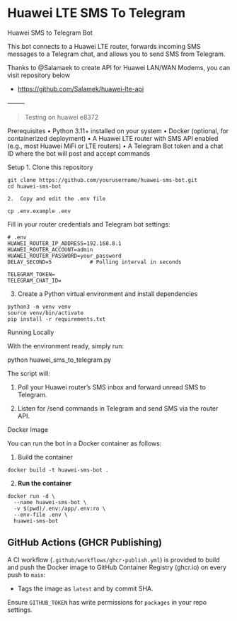 # Huawei LTE SMS To Telegram

Huawei SMS to Telegram Bot

This bot connects to a Huawei LTE router, forwards incoming SMS messages to a Telegram chat, and allows you to send SMS from Telegram.

Thanks to @Salamaek to create API for Huawei LAN/WAN Modems, you can visit repository below

- https://github.com/Salamek/huawei-lte-api

⸻

> Testing on huawei e8372

Prerequisites
	•	Python 3.11+ installed on your system
	•	Docker (optional, for containerized deployment)
	•	A Huawei LTE router with SMS API enabled (e.g., most Huawei MiFi or LTE routers)
	•	A Telegram Bot token and a chat ID where the bot will post and accept commands

Setup
	1.	Clone this repository

```
git clone https://github.com/yourusername/huawei-sms-bot.git
cd huawei-sms-bot
```

	2.	Copy and edit the .env file

```
cp .env.example .env
```

Fill in your router credentials and Telegram bot settings:

```
# .env
HUAWEI_ROUTER_IP_ADDRESS=192.168.8.1
HUAWEI_ROUTER_ACCOUNT=admin
HUAWEI_ROUTER_PASSWORD=your_password
DELAY_SECOND=5            # Polling interval in seconds

TELEGRAM_TOKEN=
TELEGRAM_CHAT_ID=
```

3.	Create a Python virtual environment and install dependencies

```
python3 -m venv venv
source venv/bin/activate
pip install -r requirements.txt
```

Running Locally

With the environment ready, simply run:

python huawei_sms_to_telegram.py

The script will:

1.	Poll your Huawei router’s SMS inbox and forward unread SMS to Telegram.

2.	Listen for /send <number> <message> commands in Telegram and send SMS via the router API.

Docker Image

You can run the bot in a Docker container as follows:

1.	Build the container

```
docker build -t huawei-sms-bot .
```

2. **Run the container**

```
docker run -d \
  --name huawei-sms-bot \
  -v $(pwd)/.env:/app/.env:ro \
  --env-file .env \
  huawei-sms-bot

```

## GitHub Actions (GHCR Publishing)

A CI workflow (`.github/workflows/ghcr-publish.yml`) is provided to build and push the Docker image to GitHub Container Registry (ghcr.io) on every push to `main`:

- Tags the image as `latest` and by commit SHA.

Ensure `GITHUB_TOKEN` has write permissions for `packages` in your repo settings.

